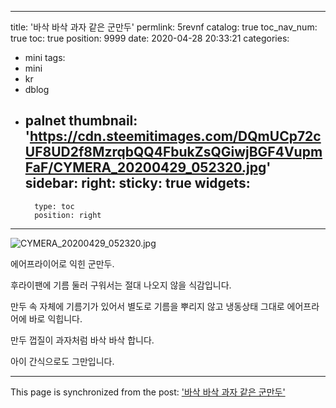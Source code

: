 
---
title: '바삭 바삭 과자 같은 군만두'
permlink: 5revnf
catalog: true
toc_nav_num: true
toc: true
position: 9999
date: 2020-04-28 20:33:21
categories:
- mini
tags:
- mini
- kr
- dblog
- palnet
thumbnail: 'https://cdn.steemitimages.com/DQmUCp72cUF8UD2f8MzrqbQQ4FbukZsQGiwjBGF4VupmFaF/CYMERA_20200429_052320.jpg'
sidebar:
    right:
        sticky: true
widgets:
    -
        type: toc
        position: right
---


![CYMERA_20200429_052320.jpg](https://cdn.steemitimages.com/DQmUCp72cUF8UD2f8MzrqbQQ4FbukZsQGiwjBGF4VupmFaF/CYMERA_20200429_052320.jpg)

에어프라이어로 익힌 군만두.

후라이팬에 기름 둘러 구워서는 절대 나오지 않을 식감입니다.

만두 속 자체에 기름기가 있어서 별도로 기름을 뿌리지 않고 냉동상태 그대로 에어프라어에 바로 익힙니다.

만두 껍질이 과자처럼 바삭 바삭 합니다.

아이 간식으로도 그만입니다.

- - -

This page is synchronized from the post: ['바삭 바삭 과자 같은 군만두'](https://steemit.com/@lucky2015/5revnf)
